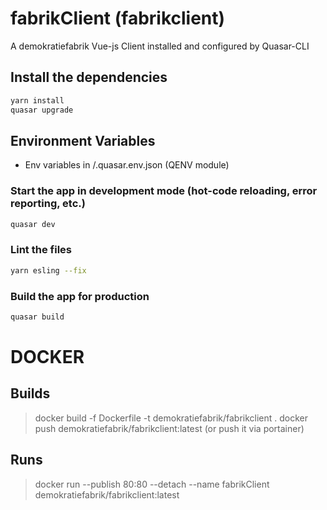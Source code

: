 # fabrikClient (fabrikclient)

A demokratiefabrik Vue-js Client installed and configured by Quasar-CLI

## Install the dependencies
```bash
yarn install
quasar upgrade
```

## Environment Variables
- Env variables in /.quasar.env.json (QENV module)

### Start the app in development mode (hot-code reloading, error reporting, etc.)
```bash
quasar dev
```

### Lint the files
```bash
yarn esling --fix
```


### Build the app for production
```bash
quasar build

```

# DOCKER

## Builds

> docker build -f Dockerfile -t demokratiefabrik/fabrikclient .
> docker push demokratiefabrik/fabrikclient:latest
(or push it via portainer)

## Runs
> docker run --publish 80:80 --detach --name fabrikClient demokratiefabrik/fabrikclient:latest
